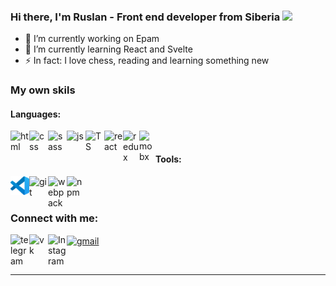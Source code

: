 ### Hi there, I'm Ruslan - Front end developer from Siberia <img src="https://raw.githubusercontent.com/MartinHeinz/MartinHeinz/master/wave.gif" width="30px">

- 🔭 I’m currently working on Epam
- 🌱 I’m currently learning React and Svelte
- ⚡ In fact: I love chess, reading and learning something new
### My own skils
#### Languages:

[<img align="left" alt="html" width="30px" src="[https://image.flaticon.com/icons/svg/732/732212.svg](https://cdn-icons-png.flaticon.com/512/732/732212.png?w=360)" />][html]
[<img align="left" alt="css" width="30px" src="https://image.flaticon.com/icons/svg/732/732190.svg" />][css]
[<img align="left" alt="sass" width="30px" src="https://image.flaticon.com/icons/svg/919/919831.svg" />][sass]
[<img align="left" alt="js" width="30px" src="https://cdn.iconscout.com/icon/free/png-256/javascript-23-1174949.png" />][js]
[<img align="left" alt="TS" width="30px" src="https://cdn.iconscout.com/icon/free/png-512/typescript-1174965.png" />][ts]
[<img align="left" alt="react" width="30px" src="https://cdn.iconscout.com/icon/free/png-512/react-4-1175110.png" />][react]
[<img align="left" alt="redux" width="26px" src="https://cdn.iconscout.com/icon/free/png-512/redux-283024.png" />][redux]
[<img align="left" alt="mobx" width="26px" src="https://cdn.worldvectorlogo.com/logos/mobx.svg" />][mobx]

<br />

#### Tools:

[<img align="left" alt="Visual Studio Code" width="30px" src="https://raw.githubusercontent.com/github/explore/80688e429a7d4ef2fca1e82350fe8e3517d3494d/topics/visual-studio-code/visual-studio-code.png" />][vscode]
[<img align="left" alt="git" width="30px" src="https://upload.wikimedia.org/wikipedia/commons/thumb/3/3f/Git_icon.svg/1024px-Git_icon.svg.png" />][git]
[<img align="left" alt="webpack" width="30px" src="https://raw.githubusercontent.com/webpack/media/master/logo/icon-square-big.png" />][webpack]
[<img align="left" alt="npm" width="30px" src="https://upload.wikimedia.org/wikipedia/commons/thumb/d/db/Npm-logo.svg/540px-Npm-logo.svg.png" />][npm]

<br />
<br />

### Connect with me:

[<img align="left" alt="telegram" width="30px" src="https://upload.wikimedia.org/wikipedia/commons/thumb/8/82/Telegram_logo.svg/768px-Telegram_logo.svg.png" />][telegram]
[<img align="left" alt="vk" width="30px" src="https://cdn.icon-icons.com/icons2/1121/PNG/512/1486147202-social-media-circled-network10_79475.png" />][vk]
[<img align="left" alt="Instagram" width="30px" src="https://image.flaticon.com/icons/svg/2111/2111463.svg" />][instagram]
[<img align="center" alt="gmail" width="30px" src="https://image.flaticon.com/icons/svg/732/732200.svg" />][mail]

<br />

---

[instagram]: https://www.instagram.com/saymurrmeow/
[telegram]: https://t.me/savinovsky_r
[vk]: https://www.vk.com/mister_misty_eye/
[mail]: mailto:savinovsky.r@gmail.com
[html]: https://developer.mozilla.org/en-US/docs/Web/HTML
[css]: https://developer.mozilla.org/en-US/docs/Web/CSS
[sass]: https://sass-lang.com/documentation
[js]: https://developer.mozilla.org/ru/docs/Web/JavaScript
[ts]: https://www.typescriptlang.org/docs/
[react]: https://reactjs.org/
[redux]: https://redux.js.org/
[mobx]: https://mobx.js.org/README.html
[vscode]: https://code.visualstudio.com/docs
[git]: https://git-scm.com/doc
[webpack]: https://webpack.js.org/
[npm]: https://docs.npmjs.com/
